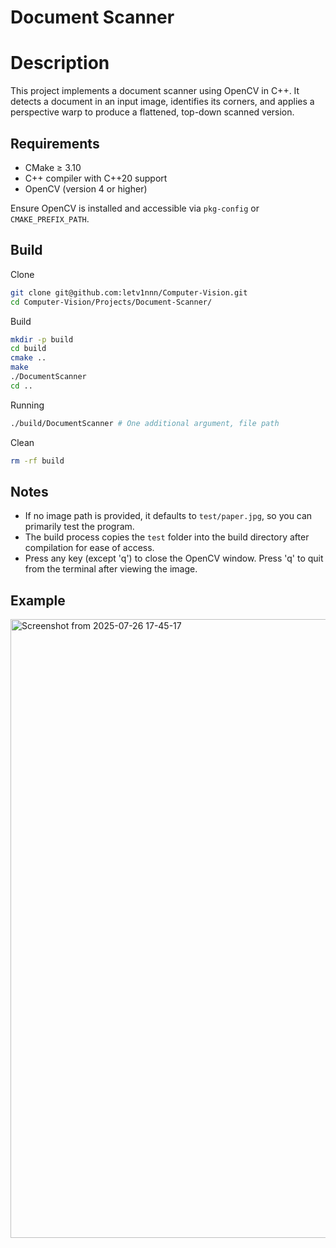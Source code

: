 # Document Scanner

# Description
This project implements a document scanner using OpenCV in C++. It detects a document in an input image, identifies its corners, and applies a perspective warp to produce a flattened, top-down scanned version.

## Requirements

- CMake ≥ 3.10
- C++ compiler with C++20 support
- OpenCV (version 4 or higher)

Ensure OpenCV is installed and accessible via `pkg-config` or `CMAKE_PREFIX_PATH`.

## Build
Clone
```bash
git clone git@github.com:letv1nnn/Computer-Vision.git
cd Computer-Vision/Projects/Document-Scanner/
```
Build
```bash
mkdir -p build
cd build
cmake ..
make
./DocumentScanner
cd .. 
```

Running
```bash
./build/DocumentScanner # One additional argument, file path
```

Clean
```bash
rm -rf build
```

## Notes

- If no image path is provided, it defaults to `test/paper.jpg`, so you can primarily test the program.
- The build process copies the `test` folder into the build directory after compilation for ease of access.
- Press any key (except 'q') to close the OpenCV window. Press 'q' to quit from the terminal after viewing the image.

## Example
<img width="1920" height="990" alt="Screenshot from 2025-07-26 17-45-17" src="https://github.com/user-attachments/assets/510873fb-449a-468a-af04-d189643d7394" />


